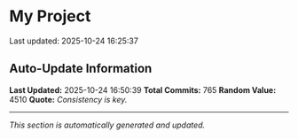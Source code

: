 # My Project


Last updated: 2025-10-24 16:25:37




































































































































































































































































































































































































































































































































































































































































































































































































































































































































































































































































































































































































## Auto-Update Information

**Last Updated:** 2025-10-24 16:50:39
**Total Commits:** 765
**Random Value:** 4510
**Quote:** _Consistency is key._

---
_This section is automatically generated and updated._